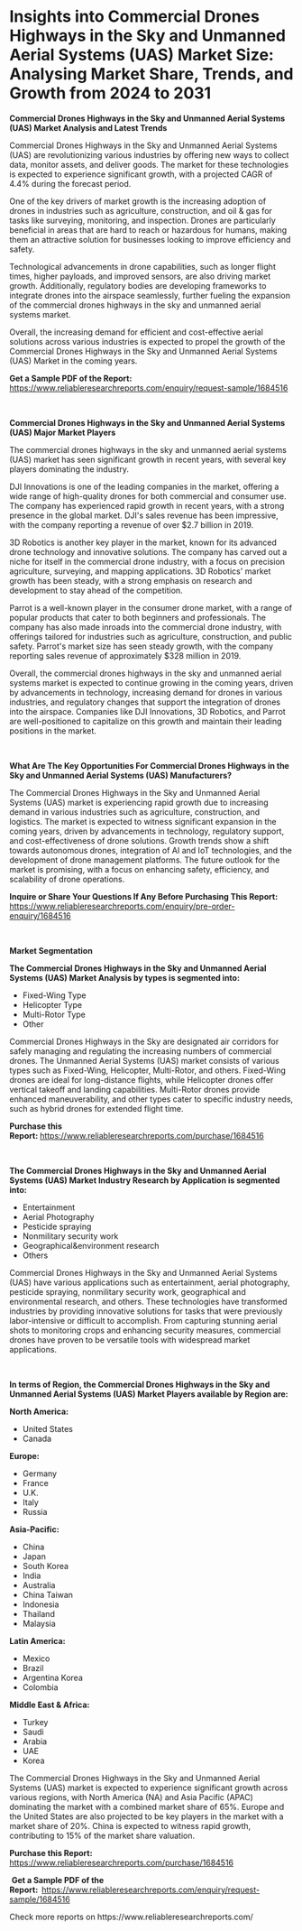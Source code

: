 <p><h1>Insights into Commercial Drones Highways in the Sky and Unmanned Aerial Systems (UAS) Market Size: Analysing Market Share, Trends, and Growth from 2024 to 2031</h1></p><p><strong>Commercial Drones Highways in the Sky and Unmanned Aerial Systems (UAS) Market Analysis and Latest Trends</strong></p>
<p><p>Commercial Drones Highways in the Sky and Unmanned Aerial Systems (UAS) are revolutionizing various industries by offering new ways to collect data, monitor assets, and deliver goods. The market for these technologies is expected to experience significant growth, with a projected CAGR of 4.4% during the forecast period.</p><p>One of the key drivers of market growth is the increasing adoption of drones in industries such as agriculture, construction, and oil & gas for tasks like surveying, monitoring, and inspection. Drones are particularly beneficial in areas that are hard to reach or hazardous for humans, making them an attractive solution for businesses looking to improve efficiency and safety.</p><p>Technological advancements in drone capabilities, such as longer flight times, higher payloads, and improved sensors, are also driving market growth. Additionally, regulatory bodies are developing frameworks to integrate drones into the airspace seamlessly, further fueling the expansion of the commercial drones highways in the sky and unmanned aerial systems market.</p><p>Overall, the increasing demand for efficient and cost-effective aerial solutions across various industries is expected to propel the growth of the Commercial Drones Highways in the Sky and Unmanned Aerial Systems (UAS) Market in the coming years.</p></p>
<p><strong>Get a Sample PDF of the Report:&nbsp;</strong> <a href="https://www.reliableresearchreports.com/enquiry/request-sample/1684516">https://www.reliableresearchreports.com/enquiry/request-sample/1684516</a></p>
<p>&nbsp;</p>
<p><strong>Commercial Drones Highways in the Sky and Unmanned Aerial Systems (UAS) Major Market Players</strong></p>
<p><p>The commercial drones highways in the sky and unmanned aerial systems (UAS) market has seen significant growth in recent years, with several key players dominating the industry. </p><p>DJI Innovations is one of the leading companies in the market, offering a wide range of high-quality drones for both commercial and consumer use. The company has experienced rapid growth in recent years, with a strong presence in the global market. DJI's sales revenue has been impressive, with the company reporting a revenue of over $2.7 billion in 2019.</p><p>3D Robotics is another key player in the market, known for its advanced drone technology and innovative solutions. The company has carved out a niche for itself in the commercial drone industry, with a focus on precision agriculture, surveying, and mapping applications. 3D Robotics' market growth has been steady, with a strong emphasis on research and development to stay ahead of the competition.</p><p>Parrot is a well-known player in the consumer drone market, with a range of popular products that cater to both beginners and professionals. The company has also made inroads into the commercial drone industry, with offerings tailored for industries such as agriculture, construction, and public safety. Parrot's market size has seen steady growth, with the company reporting sales revenue of approximately $328 million in 2019.</p><p>Overall, the commercial drones highways in the sky and unmanned aerial systems market is expected to continue growing in the coming years, driven by advancements in technology, increasing demand for drones in various industries, and regulatory changes that support the integration of drones into the airspace. Companies like DJI Innovations, 3D Robotics, and Parrot are well-positioned to capitalize on this growth and maintain their leading positions in the market.</p></p>
<p>&nbsp;</p>
<p><strong>What Are The Key Opportunities For Commercial Drones Highways in the Sky and Unmanned Aerial Systems (UAS) Manufacturers?</strong></p>
<p><p>The Commercial Drones Highways in the Sky and Unmanned Aerial Systems (UAS) market is experiencing rapid growth due to increasing demand in various industries such as agriculture, construction, and logistics. The market is expected to witness significant expansion in the coming years, driven by advancements in technology, regulatory support, and cost-effectiveness of drone solutions. Growth trends show a shift towards autonomous drones, integration of AI and IoT technologies, and the development of drone management platforms. The future outlook for the market is promising, with a focus on enhancing safety, efficiency, and scalability of drone operations.</p></p>
<p><strong>Inquire or Share Your Questions If Any Before Purchasing This Report:</strong> <a href="https://www.reliableresearchreports.com/enquiry/pre-order-enquiry/1684516">https://www.reliableresearchreports.com/enquiry/pre-order-enquiry/1684516</a></p>
<p>&nbsp;</p>
<p><strong>Market Segmentation</strong></p>
<p><strong>The Commercial Drones Highways in the Sky and Unmanned Aerial Systems (UAS) Market Analysis by types is segmented into:</strong></p>
<p><ul><li>Fixed-Wing Type</li><li>Helicopter Type</li><li>Multi-Rotor Type</li><li>Other</li></ul></p>
<p><p>Commercial Drones Highways in the Sky are designated air corridors for safely managing and regulating the increasing numbers of commercial drones. The Unmanned Aerial Systems (UAS) market consists of various types such as Fixed-Wing, Helicopter, Multi-Rotor, and others. Fixed-Wing drones are ideal for long-distance flights, while Helicopter drones offer vertical takeoff and landing capabilities. Multi-Rotor drones provide enhanced maneuverability, and other types cater to specific industry needs, such as hybrid drones for extended flight time.</p></p>
<p><strong>Purchase this Report:&nbsp;</strong><a href="https://www.reliableresearchreports.com/purchase/1684516">https://www.reliableresearchreports.com/purchase/1684516</a></p>
<p>&nbsp;</p>
<p><strong>The Commercial Drones Highways in the Sky and Unmanned Aerial Systems (UAS) Market Industry Research by Application is segmented into:</strong></p>
<p><ul><li>Entertainment</li><li>Aerial Photography</li><li>Pesticide spraying</li><li>Nonmilitary security work</li><li>Geographical&environment research</li><li>Others</li></ul></p>
<p><p>Commercial Drones Highways in the Sky and Unmanned Aerial Systems (UAS) have various applications such as entertainment, aerial photography, pesticide spraying, nonmilitary security work, geographical and environmental research, and others. These technologies have transformed industries by providing innovative solutions for tasks that were previously labor-intensive or difficult to accomplish. From capturing stunning aerial shots to monitoring crops and enhancing security measures, commercial drones have proven to be versatile tools with widespread market applications.</p></p>
<p>&nbsp;</p>
<p><strong>In terms of Region, the Commercial Drones Highways in the Sky and Unmanned Aerial Systems (UAS) Market Players available by Region are:</strong></p>
<p>
    <p> <strong> North America: </strong>
        <ul>
            <li>United States</li>
            <li>Canada</li>
        </ul>
        </p> 
    <p> <strong> Europe: </strong>
        <ul>
            <li>Germany</li>
            <li>France</li>
            <li>U.K.</li>
            <li>Italy</li>
            <li>Russia</li>
        </ul>
        </p> 
    <p> <strong> Asia-Pacific: </strong>
        <ul>
            <li>China</li>
            <li>Japan</li>
            <li>South Korea</li>
            <li>India</li>
            <li>Australia</li>
            <li>China Taiwan</li>
            <li>Indonesia</li>
            <li>Thailand</li>
            <li>Malaysia</li>
        </ul>
        </p> 
    <p> <strong> Latin America: </strong>
        <ul>
            <li>Mexico</li>
            <li>Brazil</li>
            <li>Argentina Korea</li>
            <li>Colombia</li>
        </ul>
        </p> 
    <p> <strong> Middle East & Africa: </strong>
        <ul>
            <li>Turkey</li>
            <li>Saudi</li>
            <li>Arabia</li>
            <li>UAE</li>
            <li>Korea</li>
        </ul>
    </p>
    </p>
<p><p>The Commercial Drones Highways in the Sky and Unmanned Aerial Systems (UAS) market is expected to experience significant growth across various regions, with North America (NA) and Asia Pacific (APAC) dominating the market with a combined market share of 65%. Europe and the United States are also projected to be key players in the market with a market share of 20%. China is expected to witness rapid growth, contributing to 15% of the market share valuation.</p></p>
<p><strong>Purchase this Report: </strong><a href="https://www.reliableresearchreports.com/purchase/1684516">https://www.reliableresearchreports.com/purchase/1684516</a></p>
<p>&nbsp;<strong>Get a Sample PDF of the Report:&nbsp;&nbsp;</strong><a href="https://www.reliableresearchreports.com/enquiry/request-sample/1684516">https://www.reliableresearchreports.com/enquiry/request-sample/1684516</a></p>
<p><strong></strong></p>
<p>Check more reports on https://www.reliableresearchreports.com/</p>